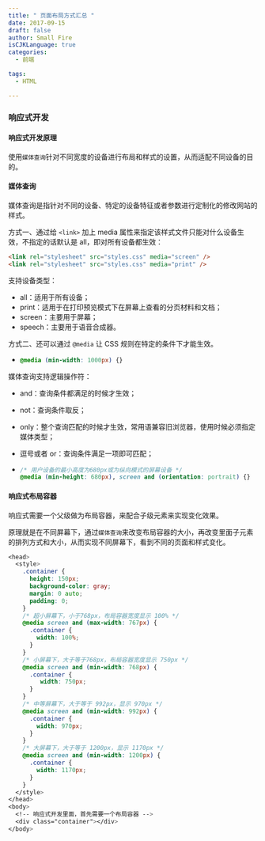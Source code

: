 ```yaml
---
title: " 页面布局方式汇总 "
date: 2017-09-15
draft: false
author: Small Fire
isCJKLanguage: true
categories: 
  - 前端

tags: 
  - HTML

---
```


### 响应式开发

#### 响应式开发原理

使用`媒体查询`针对不同宽度的设备进行布局和样式的设置，从而适配不同设备的目的。

#### 媒体查询

媒体查询是指针对不同的设备、特定的设备特征或者参数进行定制化的修改网站的样式。

方式一、通过给 `<link>` 加上 media 属性来指定该样式文件只能对什么设备生效，不指定的话默认是 all，即对所有设备都生效：

```html
<link rel="stylesheet" src="styles.css" media="screen" />
<link rel="stylesheet" src="styles.css" media="print" />
```

支持设备类型：

- all：适用于所有设备；
- print：适用于在打印预览模式下在屏幕上查看的分页材料和文档；
- screen：主要用于屏幕；
- speech：主要用于语音合成器。

方式二、还可以通过 `@media` 让 CSS 规则在特定的条件下才能生效。

- ```css
  @media (min-width: 1000px) {}
  ```

媒体查询支持逻辑操作符：

- and：查询条件都满足的时候才生效；

- not：查询条件取反；

- only：整个查询匹配的时候才生效，常用语兼容旧浏览器，使用时候必须指定媒体类型；

- 逗号或者 or：查询条件满足一项即可匹配；

- ```css
  /* 用户设备的最小高度为680px或为纵向模式的屏幕设备 */
  @media (min-height: 680px), screen and (orientation: portrait) {}
  ```

#### 响应式布局容器

响应式需要一个父级做为布局容器，来配合子级元素来实现变化效果。

原理就是在不同屏幕下，通过`媒体查询`来改变布局容器的大小，再改变里面子元素的排列方式和大小，从而实现不同屏幕下，看到不同的页面和样式变化。

```css
<head>
  <style>
    .container {
      height: 150px;
      background-color: gray;
      margin: 0 auto;
      padding: 0;
    }
    /* 超小屏幕下，小于768px，布局容器宽度显示 100% */
    @media screen and (max-width: 767px) {
      .container {
        width: 100%;
      }
    }
    /* 小屏幕下，大于等于768px，布局容器宽度显示 750px */
    @media screen and (min-width: 768px) {
      .container {
         width: 750px;
      }
    }
    /* 中等屏幕下，大于等于 992px，显示 970px */
    @media screen and (min-width: 992px) {
      .container {
        width: 970px;
      }
    }
    /* 大屏幕下，大于等于 1200px，显示 1170px */
    @media screen and (min-width: 1200px) {
      .container {
        width: 1170px;
      }
    }
  </style>
</head>
<body>
  <!-- 响应式开发里面，首先需要一个布局容器 -->
  <div class="container"></div>
</body>
```

